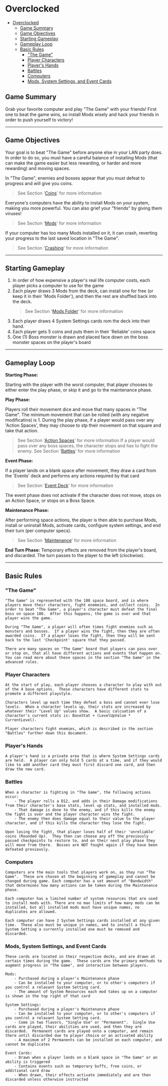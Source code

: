 # Overclocked

- [Overclocked](#overclocked)
  - [Game Summary](#game-summary)
  - [Game Objectives](#game-objectives)
  - [Starting Gameplay](#starting-gameplay)
  - [Gameplay Loop](#gameplay-loop)
  - [Basic Rules](#basic-rules)
    - ["The Game"](#the-game)
    - [Player Characters](#player-characters)
    - [Player's Hands](#players-hands)
    - [Battles](#battles)
    - [Computers](#computers)
    - [Mods, System Settings, and Event Cards](#mods-system-settings-and-event-cards)


## Game Summary
Grab your favorite computer and play "The Game" with your friends!  First one to beat the game wins, so install Mods wisely and hack your friends in order to push yourself to victory!

---
## Game Objectives
Your goal is to beat "The Game" before anyone else in your LAN party does.  In order to do so, you must have a careful balance of installing Mods (that can make the game easier but less rewarding, or harder and more rewarding) and moving spaces.

In "The Game", enemies and bosses appear that you must defeat to progress and will give you coins.  
> See Section '[Coins](#coins)' for more information

Everyone's computers have the ability to install Mods on your system, making you more powerful.  You can also grief your "friends" by giving them viruses!
> See Section '[Mods](#mods)' for more information

If your computer has too many Mods installed on it, it can crash, reverting your progress to the last saved location in "The Game".
> See Section '[Crashing](#crashing)' for more information

---
## Starting Gameplay
1. In order of how expensive a player's real life computer costs, each player picks a computer to use for the game
2. Each player draws 3 Mods from the deck, can install one for free (or keep it in their 'Mods Folder'), and then the rest are shuffled back into the deck. 
    > See Section '[Mods Folder](#mods-folder)' for more information
3. Each player draws 4 System Settings cards rom the deck into their hand.
4. Each player gets 5 coins and puts them in their 'Reliable' coins space
5. One (1) Boss monster is drawn and placed face down on the boss monster spaces on the player's board

---
## Gameplay Loop
**Starting Phase:**

Starting with the player with the worst computer, that player chooses to either enter the play phase, or skip it and go to the maintenance phase.

**Play Phase:**

Players roll their movement dice and move that many spaces in "The Game".  The minimum movement that can be rolled (with any negative modificatins) is 1.  During the play phase, if a player would pass over any 'Action Spaces', they may choose to stp their movement on that square and take that action.
> See Section '[Action Spaces](#action-spaces)' for more information
If a player would pass over any boss spaces, the character stops and has to fight the enemy.
> See Section '[Battles](#battles)' for more information

**Event Phase:**

If a player lands on a blank space after movement, they draw a card from the 'Events' deck and performs any actions required by that card
> See Section '[Event Deck](#event-deck)' for more information

The event phase does not activate if the character does not move, stops on an Action Space, or stops on a Boss Space.

**Maintenance Phase:**

After performing space actions, the player is then able to purchase Mods, install or uninstall Mods, activate cards, configure system settings, and end their turn (per computer specs).
> See Section '[Maintenance](#maintenance)' for more information

**End Turn Phase:**
Temporary effects are removed from the player's board, and discarded.  The turn passes to the player to the left (clockwise).

---
## Basic Rules
### "The Game"
```
"The Game" is represented with the 100 space board, and is where players move their characters, fight enemeies, and collect coins.  In order to beat "The Game", a player's character must defeat the final boss on space 100.  After this happens, the game is over and that player wins the game.

During "The Game", a player will often times fight enemies such as monsters and bosses.  If a player wins the fight, then they are often awarded coins.  If a player loses the fight, then they will be sent back to the last 'Checkpoint' square that they passed.

There are many spaces on "The Game" board that players can pass over or stop on, that all have different actions and events that happen on.  You can read more about these spaces in the section "The Game" in the advanced rules.
```
### Player Characters
```
At the start of play, each player chooses a character to play with out of the 4 base options.  These characters have different stats to promote a different playstyle.

Characters level up each time they defeat a boss and cannot ever lose levels.  When a character levels up, their stats are increased by whatever their "Level Up" values show.  A basic calcuation of a character's current stats is: BaseStat + (LevelUpValue * CurrentLevel).

Player characters fight enemies, which is described in the section "Battles" further down this document.
```
### Player's Hands
```
A player's hand is a private area that is where System Settings cards are held.  A player can only hold 5 cards at a time, and if they would like to add another card they must first discard one card, and then draw the new card.
```
### Battles
```
When a character is fighting in "The Game", the following actions occur:
    - The player rolls a D12, and adds in their Damage modifications from their character's base stats, level up stats, and installed mods.
    - That damage is done to the enemy, and if this kills the enemy the fight is over and the player character wins the fight.
    - The enemy then does damage equal to their value to the player character, and if this kills the character they lose the fight.

Upon losing the fight, that player loses half of their 'unreliable' coins (Rounded Up).  They then can choose any off the previously passed checkpoints to restore to, and on their next play phase they will move from there.  Bosses are NOT fought again if they have been defeated previously.
```
### Computers
```
Computers are the main tools that players work on, as they run "The Game".  These are chosen at the beginning of gameplay and cannot be changed during game. Each computer has a set amount of "Bandwidth" that determines how many actions can be taken during the Maintenance phase.

Each computer has a limited number of system resources that are used to install mods with. There are no max limits of how many mods can be installed, but all installed mods must have unique names, no duplicates are allowed.

Each computer can have 2 System Settings cards installed at any given time.  These also must be unique in names, and to install a third System Setting a currently installed one must be removed and discarded.
```
### Mods, System Settings, and Event Cards
```
These cards are located in their respective decks, and are drawn at certain times during the game.  These cards are the primary methods to augment progress in "The Game", and interaction between players.

Mods:
    - Purchased during a player's Maintenance phase
    - Can be installed to your computer, or to other's computers if you control a relavant System Setting card.
    - The amount of System Resources each mod takes up on a computer is shown in the top right of that card

System Settings:
    - Purchased during a player's Maintenance phase
    - Can be installed to your computer, or to other's computers if you control a relavant System Setting card.
    - Come in two flavors, "Single Use" or "Permanent".  Single Use cards are played, their abilities are used, and then they are discarded.  Permanent cards are played onto a computer, and remain there until discarded due to player choice or an activated ability
    - A maximum of 2 Permanents can be installed on each computer, and cannot be duplicates

Event Cards:
    - Drawn when a player lands on a blank space in "The Game" or an ability is triggered
    - Contains events such as temporary buffs, free coins, or additional card draw
    - When drawn, their effects activate immediately and are then discarded unless otherwise instructed
```